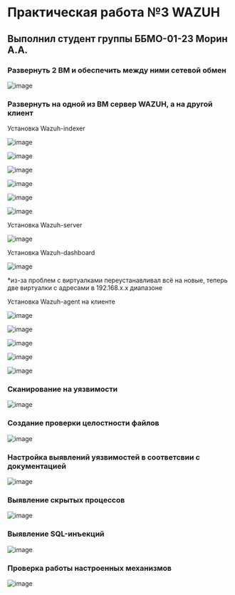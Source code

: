 # Практическая работа №3 WAZUH
## Выполнил студент группы ББМО-01-23 Морин А.А.

### Развернуть 2 ВМ и обеспечить между ними сетевой обмен
![image](1.png)

### Развернуть на одной из ВМ сервер WAZUH, а на другой клиент

Установка Wazuh-indexer

![image](2.png)

![image](3.png)

![image](4.png)

![image](5.png)

![image](6.png)

![image](7.png)

Установка Wazuh-server

![image](8.png)

Установка Wazuh-dashboard

![image](9.png)

*из-за проблем с виртуалками переустанавливал всё на новые, теперь две виртуалки с адресами в 192.168.х.х диапазоне

Установка Wazuh-agent на клиенте

![image](10.png)

![image](11.png)

![image](12.png)

![image](13.png)

![image](14.png)

### Сканирование на уязвимости

![image](15.png)

### Создание проверки целостности файлов

![image](16.png)

### Настройка выявлений уязвимостей в соответсвии с документацией

![image](17.png)

### Выявление скрытых процессов

![image](18.png)

### Выявление SQL-инъекций

![image](19.png)

### Проверка работы настроенных механизмов

![image](20.png)
